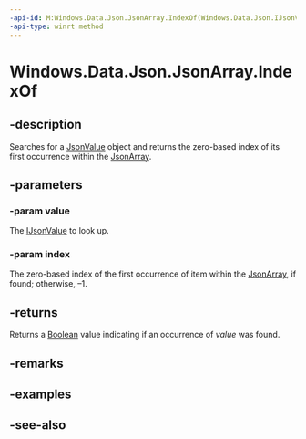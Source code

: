 ```yaml
---
-api-id: M:Windows.Data.Json.JsonArray.IndexOf(Windows.Data.Json.IJsonValue,System.UInt32@)
-api-type: winrt method
---
```


<!-- Method syntax
public bool IndexOf(Windows.Data.Json.IJsonValue value, System.UInt32 index)
-->

# Windows.Data.Json.JsonArray.IndexOf

## -description
Searches for a [JsonValue](jsonvalue.md) object and returns the zero-based index of its first occurrence within the [JsonArray](jsonarray.md).

## -parameters
### -param value
The [IJsonValue](ijsonvalue.md) to look up.

### -param index
The zero-based index of the first occurrence of item within the [JsonArray](jsonarray.md), if found; otherwise, –1.

## -returns
Returns a [Boolean](https://docs.microsoft.com/dotnet/api/system.boolean?redirectedfrom=MSDN) value indicating if an occurrence of *value* was found.

## -remarks

## -examples

## -see-also
